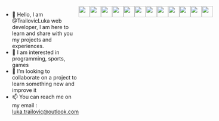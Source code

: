 - 👋 Hello, I am @TrailovicLuka  web developer, I am here to learn and share with you my projects and experiences.
- 👀 I am interested in programming, sports, games
- 💞️ I’m looking to collaborate on a project to learn something new and improve it 
- 📫 You can reach me on my email : luka.trailovic@outlook.com
<!DOCTYPE html>
<html lang="en">
  <head>
    <meta charset="utf-8" />
        <link
      rel="stylesheet"
      href="https://cdn.jsdelivr.net/npm/bootstrap@5.1.3/dist/css/bootstrap.min.css"
      integrity="sha384-1BmE4kWBq78iYhFldvKuhfTAU6auU8tT94WrHftjDbrCEXSU1oBoqyl2QvZ6jIW3"
      crossorigin="anonymous"
    />
  </head>
  <body style="display:flex">
      <img src="https://cdn.jsdelivr.net/gh/devicons/devicon/icons/html5/html5-original.svg" width="30" height="30" />
      <img src="https://cdn.jsdelivr.net/gh/devicons/devicon/icons/css3/css3-original.svg" width="30" height="30" />
      <img src="https://cdn.jsdelivr.net/gh/devicons/devicon/icons/sass/sass-original.svg" width="30" height="30" />
      <img src="https://cdn.jsdelivr.net/gh/devicons/devicon/icons/bootstrap/bootstrap-original.svg" width="30" height="30" />
      <img src="https://cdn.jsdelivr.net/gh/devicons/devicon/icons/javascript/javascript-original.svg" width="30" height="30" />
      <img src="https://cdn.jsdelivr.net/gh/devicons/devicon/icons/react/react-original.svg" width="30" height="30" />
      <img src="https://cdn.jsdelivr.net/gh/devicons/devicon/icons/typescript/typescript-original.svg" width="30" height="30" />
      <img src="https://cdn.jsdelivr.net/gh/devicons/devicon/icons/php/php-original.svg" width="30" height="30" />
      <img src="https://cdn.jsdelivr.net/gh/devicons/devicon/icons/wordpress/wordpress-original.svg" width="30" height="30" />
      <img src="https://cdn.jsdelivr.net/gh/devicons/devicon/icons/mysql/mysql-original-wordmark.svg" width="30" height="30" />
      <img src="https://cdn.jsdelivr.net/gh/devicons/devicon/icons/mongodb/mongodb-original.svg" width="30" height="30" />
      <img src="https://cdn.jsdelivr.net/gh/devicons/devicon/icons/nodejs/nodejs-original.svg" width="30" height="30" />
  </body>
</html>
        
